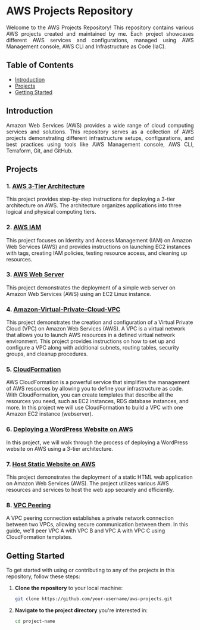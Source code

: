 # AWS Projects Repository

<p align="justify">Welcome to the AWS Projects Repository! This repository contains various AWS projects created and maintained by me. Each project showcases different AWS services and configurations, managed using AWS Management console, AWS CLI and Infrastructure as Code (IaC).</p>

## Table of Contents

- [Introduction](#introduction)
- [Projects](#projects)
- [Getting Started](#getting-started)

## Introduction

<p align="justify">Amazon Web Services (AWS) provides a wide range of cloud computing services and solutions. This repository serves as a collection of AWS projects demonstrating different infrastructure setups, configurations, and best practices using tools like AWS Management console, AWS CLI, Terraform, Git, and GitHub.</p>

## Projects

### 1. [AWS 3-Tier Architecture](https://github.com/DDMateus/AWS-Projects/tree/273e6eb99c64c52d59ab93c0da86c79c90cc58ea/AWS%203-Tier%20Architecture)

This project provides step-by-step instructions for deploying a 3-tier architecture on AWS. The architecture organizes applications into three logical and physical computing tiers.

### 2. [AWS IAM](https://github.com/DDMateus/AWS-Projects/tree/273e6eb99c64c52d59ab93c0da86c79c90cc58ea/AWS%20IAM)

This project focuses on Identity and Access Management (IAM) on Amazon Web Services (AWS) and provides instructions on launching EC2 instances with tags, creating IAM policies, testing resource access, and cleaning up resources.

### 3. [AWS Web Server](https://github.com/DDMateus/AWS-Projects/tree/273e6eb99c64c52d59ab93c0da86c79c90cc58ea/AWS%20Web%20Server)

This project demonstrates the deployment of a simple web server on Amazon Web Services (AWS) using an EC2 Linux instance.

### 4. [Amazon-Virtual-Private-Cloud-VPC](https://github.com/DDMateus/AWS-Projects/tree/273e6eb99c64c52d59ab93c0da86c79c90cc58ea/Amazon-Virtual-Private-Cloud-VPC)

This project demonstrates the creation and configuration of a Virtual Private Cloud (VPC) on Amazon Web Services (AWS). A VPC is a virtual network that allows you to launch AWS resources in a defined virtual network environment. This project provides instructions on how to set up and configure a VPC along with additional subnets, routing tables, security groups, and cleanup procedures.

### 5. [CloudFormation](https://github.com/DDMateus/AWS-Projects/tree/273e6eb99c64c52d59ab93c0da86c79c90cc58ea/CloudFormation)

AWS CloudFormation is a powerful service that simplifies the management of AWS resources by allowing you to define your infrastructure as code. With CloudFormation, you can create templates that describe all the resources you need, such as EC2 instances, RDS database instances, and more. In this project we will use CloudFormation to build a VPC with one Amazon EC2 instance (webserver).

### 6. [Deploying a WordPress Website on AWS](https://github.com/DDMateus/AWS-Projects/tree/273e6eb99c64c52d59ab93c0da86c79c90cc58ea/Deploying%20a%20WordPress%20Website%20on%20AWS)

In this project, we will walk through the process of deploying a WordPress website on AWS using a 3-tier architecture.

### 7. [Host Static Website on AWS](https://github.com/DDMateus/AWS-Projects/tree/273e6eb99c64c52d59ab93c0da86c79c90cc58ea/Host%20Static%20Website%20on%20AWS)

This project demonstrates the deployment of a static HTML web application on Amazon Web Services (AWS). The project utilizes various AWS resources and services to host the web app securely and efficiently.

### 8. [VPC Peering](https://github.com/DDMateus/AWS-Projects/tree/273e6eb99c64c52d59ab93c0da86c79c90cc58ea/VPC%20Peering)

A VPC peering connection establishes a private network connection between two VPCs, allowing secure communication between them. In this guide, we'll peer VPC A with VPC B and VPC A with VPC C using CloudFormation templates.

## Getting Started

To get started with using or contributing to any of the projects in this repository, follow these steps:

1. **Clone the repository** to your local machine:

    ```sh
    git clone https://github.com/your-username/aws-projects.git
    ```

2. **Navigate to the project directory** you're interested in:

    ```sh
    cd project-name
    ```
